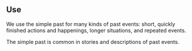   
## Use
We use the simple past for many kinds of past events: short, quickly finished actions and happenings, longer situations, and repeated events.



The simple past is common in stories and descriptions of past events.